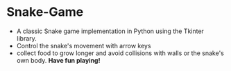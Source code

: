 # Snake-Game

* A classic Snake game implementation in Python using the Tkinter library.
* Control the snake's movement with arrow keys
*  collect food to grow longer and avoid collisions with walls or the snake's own body.
**Have fun playing!**
